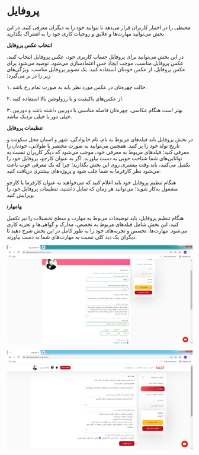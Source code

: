 # پروفایل 

محیطی را در اختیار کاربران قرار می‌دهد تا بتوانند خود را به دیگران معرفی کنند. در این بخش می‌توانید مهارت‌ها و علایق و روحیات کاری خود را به اشتراک بگذارید

**انتخاب عکس پروفایل**

در این بخش می‌توانید برای پروفایل حساب کاربری خود، عکس پروفایل انتخاب کنید. عکس پروفایل مناسب، موجب ایجاد حس اعتماد‌سازی می‌شود. توصیه می‌شود برای عکس پروفایل، از عکس خودتان استفاده کنید. یک تصویر پروفایل مناسب، ویژگی‌های زیر را در بر می‌گیرد؛

۱. حالت چهره‌تان در عکس‌ مورد نظر باید به صورت تمام رخ باشد.

۲. از عکس‌های باکیفیت و با رزولوشن بالا استفاده کنید.

۳‌. بهتر است هنگام عکاسی، چهره‌تان فاصله مناسبی با دوربین داشته باشد و دوربین خیلی دور یا خیلی نزدیک نباشد.

**تنظیمات پروفایل**

در بخش پروفایل باید فیلدهای مربوط به نام، نام خانوادگی، شهر و استان محل سکونت و تاریخ تولد خود را پر کنید. همچنین می‌توانید به صورت مختصر یا طولانی، خودتان را معرفی کنید؛ فیلد‌های مربوط به معرفی خود، موجب می‌شود که دیگر کاربران نسبت به توانایی‌های شما شناخت خوبی به دست بیاورند. اگر به عنوان کارجو، پروفایل خود را تکمیل می‌کنید، باید وقت بیشتری روی این بخش‌ بگذارید؛ چرا که یک معرفی خوب باعث می‌شود نظر کارفرما به شما جلب شود و پروژه‌های بیشتری دریافت کنید.

هنگام تنظیم پروفایل خود باید اعلام کنید که می‌خواهید به عنوان کارفرما یا کارجو مشغول به‌کار شوید؛ می‌توانید هر زمان که تمایل داشتید، تنظیمات پروفایل خود را ویرایش کنید.

**مهارت‎ها**

هنگام تنظیم پروفایل، باید توضیحات مربوط به مهارت و سطح تحصیلات را نیز تکمیل کنید. این بخش شامل فیلد‌های مربوط به تخصص، مدارک و گواهی‌ها و تجربه کاری می‌شود. مهارت‌ها، تخصص و تجربه‌های خود را به طور کامل در این بخش شرح دهید تا دیگران یک دید کلی نسبت به مهارت‌های شما به دست بیاورند.

![1](./1.png)

![2](./2.png)